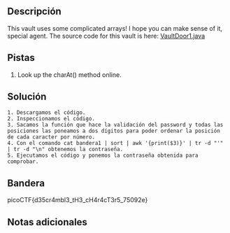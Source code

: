 ## Descripción

This vault uses some complicated arrays! I hope you can make sense of it, special agent. The source code for this vault is here: [VaultDoor1.java](https://jupiter.challenges.picoctf.org/static/ff2585f7afd21b81f69d2fbe37c081ae/VaultDoor1.java)

## Pistas

1. Look up the charAt() method online.

## Solución

```python()
1. Descargamos el código.
2. Inspeccionamos el código.
3. Sacamos la función que hace la validación del password y todas las posiciones las poneamos a dos dígitos para poder ordenar la posición de cada caracter por número.
4. Con el comando cat bandera1 | sort | awk '{print($3)}' | tr -d "'" | tr -d "\n" obtenemos la contraseña.
5. Ejecutamos el código y ponemos la contraseña obtenida para comprobar. 
```

## Bandera

picoCTF{d35cr4mbl3_tH3_cH4r4cT3r5_75092e}

## Notas adicionales